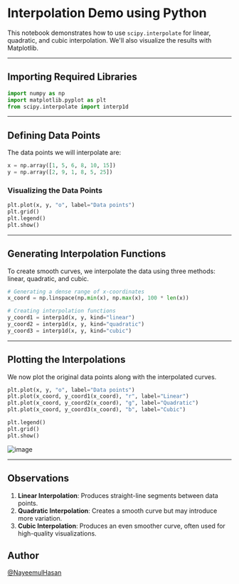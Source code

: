 # Interpolation Demo using Python

This notebook demonstrates how to use `scipy.interpolate` for linear, quadratic, and cubic interpolation. We'll also visualize the results with Matplotlib.

---

## Importing Required Libraries

```python
import numpy as np
import matplotlib.pyplot as plt
from scipy.interpolate import interp1d
```

---

## Defining Data Points

The data points we will interpolate are:

```python
x = np.array([1, 5, 6, 8, 10, 15])
y = np.array([2, 9, 1, 8, 5, 25])
```

### Visualizing the Data Points

```python
plt.plot(x, y, "o", label="Data points")
plt.grid()
plt.legend()
plt.show()
```

---

## Generating Interpolation Functions

To create smooth curves, we interpolate the data using three methods: linear, quadratic, and cubic.

```python
# Generating a dense range of x-coordinates
x_coord = np.linspace(np.min(x), np.max(x), 100 * len(x))

# Creating interpolation functions
y_coord1 = interp1d(x, y, kind="linear")
y_coord2 = interp1d(x, y, kind="quadratic")
y_coord3 = interp1d(x, y, kind="cubic")
```

---

## Plotting the Interpolations

We now plot the original data points along with the interpolated curves.

```python
plt.plot(x, y, "o", label="Data points")
plt.plot(x_coord, y_coord1(x_coord), "r", label="Linear")
plt.plot(x_coord, y_coord2(x_coord), "g", label="Quadratic")
plt.plot(x_coord, y_coord3(x_coord), "b", label="Cubic")

plt.legend()
plt.grid()
plt.show()
```
![image](https://github.com/user-attachments/assets/594a0912-9082-4356-9d76-ccd66f4656b3)

---

## Observations

1. **Linear Interpolation**: Produces straight-line segments between data points.
2. **Quadratic Interpolation**: Creates a smooth curve but may introduce more variation.
3. **Cubic Interpolation**: Produces an even smoother curve, often used for high-quality visualizations.



## Author

 [@NayeemulHasan](https://www.github.com/nayeemulhasan0)

